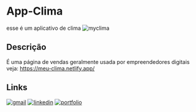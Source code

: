 # App-Clima
esse é um aplicativo de clima 
![myclima](https://user-images.githubusercontent.com/110907635/203638900-62f39946-999c-40c5-aed6-cb4c65a1994f.png)

## Descrição

É uma página de vendas geralmente usada por empreendedores digitais
<br/>
veja: https://meu-clima.netlify.app/


## Links

[![gmail](https://img.shields.io/badge/Gmail-D14836?style=for-the-badge&logo=gmail&logoColor=white)](mailto:matheus.dev100@gmail.com)
[![linkedin](https://img.shields.io/badge/LinkedIn-0077B5?style=for-the-badge&logo=linkedin&logoColor=white)](https://www.linkedin.com/in/matheus-sousa-0134a4203/)
[![portfolio](https://img.shields.io/badge/portfolio-15211b?style=for-the-badge&logo=myportfolio&logoColor=white)](https://matheus-sousa1.github.io/Portfolio/)
